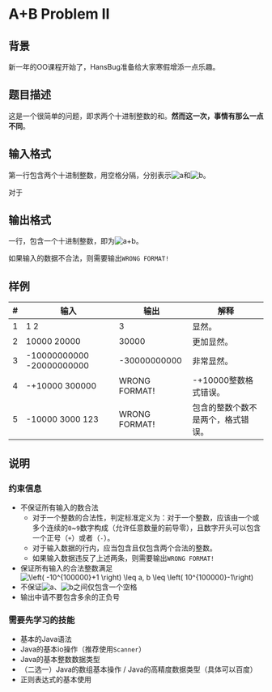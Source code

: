 # A+B Problem II

## 背景

新一年的OO课程开始了，HansBug准备给大家寒假增添一点乐趣。

## 题目描述

这是一个很简单的问题，即求两个十进制整数的和。**然而这一次，事情有那么一点不同**。

## 输入格式

第一行包含两个十进制整数，用空格分隔，分别表示<img src="https://latex.codecogs.com/gif.latex?a" title="a" />和<img src="https://latex.codecogs.com/gif.latex?b" title="b" />。

对于

## 输出格式

一行，包含一个十进制整数，即为<img src="https://latex.codecogs.com/gif.latex?a+b" title="a+b" />。

如果输入的数据不合法，则需要输出`WRONG FORMAT!`

## 样例

|  #   | 输入                      | 输出          | 解释                               |
| :--: | ------------------------- | ------------- | ---------------------------------- |
|  1   | 1 2                       | 3             | 显然。                             |
|  2   | 10000 20000               | 30000         | 更加显然。                         |
|  3   | -10000000000 -20000000000 | -30000000000  | 非常显然。                         |
|  4   | -+10000 300000            | WRONG FORMAT! | -+10000整数格式错误。              |
|  5   | -10000 3000 123           | WRONG FORMAT! | 包含的整数个数不是两个，格式错误。 |

## 说明

### 约束信息

* 不保证所有输入的数合法
  * 对于一个整数的合法性，判定标准定义为：对于一个整数，应该由一个或多个连续的`0`~`9`数字构成（允许任意数量的前导零），且数字开头可以包含一个正号（`+`）或者（`-`）。
  * 对于输入数据的行内，应当包含且仅包含两个合法的整数。
  * 如果输入数据违反了上述两条，则需要输出`WRONG FORMAT!`
* 保证所有输入的合法整数满足<img src="https://latex.codecogs.com/gif.latex?\left(&space;-10^{100000}&plus;1&space;\right)&space;\leq&space;a,&space;b&space;\leq&space;\left(&space;10^{100000}-1\right)" title="\left( -10^{100000}+1 \right) \leq a, b \leq \left( 10^{100000}-1\right)" />
* 不保证<img src="https://latex.codecogs.com/gif.latex?a" title="a" />、<img src="https://latex.codecogs.com/gif.latex?b" title="b" />之间仅包含一个空格
* 输出中请不要包含多余的正负号

### 需要先学习的技能

* 基本的Java语法
* Java的基本io操作（推荐使用`Scanner`）
* Java的基本整数数据类型
* （二选一）Java的数组基本操作 / Java的高精度数据类型（具体可以百度）
* 正则表达式的基本使用





